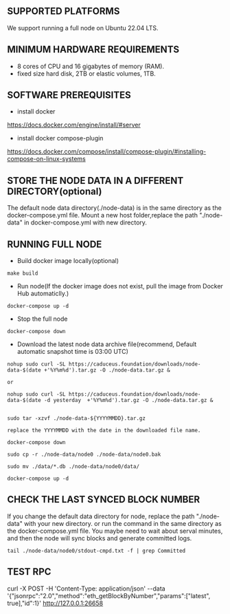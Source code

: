 ## SUPPORTED PLATFORMS
We support running a full node on Ubuntu 22.04 LTS.

## MINIMUM HARDWARE REQUIREMENTS

* 8 cores of CPU and 16 gigabytes of memory (RAM).
* fixed size hard disk, 2TB or elastic volumes, 1TB.


## SOFTWARE PREREQUISITES

* install docker 

https://docs.docker.com/engine/install/#server

* install docker compose-plugin

https://docs.docker.com/compose/install/compose-plugin/#installing-compose-on-linux-systems



##  STORE THE NODE DATA IN A DIFFERENT DIRECTORY(optional)

The default node data directory(./node-data) is in the same directory as the docker-compose.yml file.
Mount a new host folder,replace the path "./node-data" in docker-compose.yml with new directory.

## RUNNING FULL NODE

* Build docker image locally(optional)
```
make build 
```

* Run node(If the docker image does not exist, pull the image from Docker Hub automaticlly.)
```
docker-compose up -d
```

* Stop the full node 
```
docker-compose down
```

* Download the latest node data archive file(recommend, Default automatic snapshot time is 03:00 UTC)
```
nohup sudo curl -SL https://caduceus.foundation/downloads/node-data-$(date +'%Y%m%d').tar.gz -O ./node-data.tar.gz &

or
 
nohup sudo curl -SL https://caduceus.foundation/downloads/node-data-$(date -d yesterday  +'%Y%m%d').tar.gz -O ./node-data.tar.gz &

```
```

sudo tar -xzvf ./node-data-${YYYYMMDD}.tar.gz 

replace the YYYYMMDD with the date in the downloaded file name.
```
```
docker-compose down
```
```
sudo cp -r ./node-data/node0 ./node-data/node0.bak
```
```
sudo mv ./data/*.db ./node-data/node0/data/
```
```
docker-compose up -d
```

## CHECK THE LAST SYNCED BLOCK NUMBER
If you change the default data directory for node, replace the path "./node-data" with your new directory.
or run the command in the same directory as the docker-compose.yml file.
You maybe need to wait about serval minutes, and then the node will sync blocks and generate committed logs. 
```
tail ./node-data/node0/stdout-cmpd.txt -f | grep Committed

```

## TEST RPC
curl -X POST -H 'Content-Type: application/json' --data '{"jsonrpc":"2.0","method":"eth_getBlockByNumber","params":["latest", true],"id":1}' http://127.0.0.1:26658


